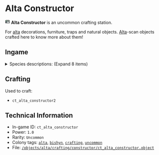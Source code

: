 # Alta Constructor

<img src="https://raw.githubusercontent.com/Ceterai/Enternia/main/objects/alta/crafting/constructor/icon1.png" alt="Alta Constructor icon" loading="lazy" height="16px" width="auto" /> **Alta Constructor** is an uncommon crafting station.

For [alta](https://ceterai.github.io/MyEnternia/Wiki/Tags/Alta) decorations, furniture, traps and natural objects. [Alta](https://ceterai.github.io/MyEnternia/Wiki/Tags/Alta)-scan objects crafted here to know more about them!

## Ingame

<details markdown="1"><summary>Species descriptions: (Expand 8 items)</summary>

- Alta: This crafting station contains blueprints for certain alta decorations and small structures.
- Apex: A workbench, presumably for general works with titanium and crystal matters.
- Avian: A crafting bench made of titanium.
- Floran: Floran putsss a crystal in - getsss a shiny out.
- Glitch: Impressed. Simple yet functional, contains unusual instruments.
- Human: A crafting table out of a titanium. Do you need to have another workbench just to create this one?
- Hylotl: The simplicity of its design compliments the simplicity of its functionality.
- Novakid: Basic lookin' bench.

</details>

## Crafting

Used to craft:

- `ct_alta_constructor2`

## Technical Information

- In-game ID: `ct_alta_constructor`
- Power: `1.0`
- Rarity: `Uncommon`
- Colony tags: [`alta`](https://ceterai.github.io/MyEnternia/Wiki/Tags/Alta), [`bishyn`](https://ceterai.github.io/MyEnternia/Wiki/Tags/Bishyn), [`crafting`](https://ceterai.github.io/MyEnternia/Wiki/Tags/Crafting), [`uncommon`](https://ceterai.github.io/MyEnternia/Wiki/Tags/Uncommon)
- File: [`/objects/alta/crafting/constructor/ct_alta_constructor.object`](https://github.com/Ceterai/Enternia/blob/main/objects/alta/crafting/constructor/ct_alta_constructor.object)
